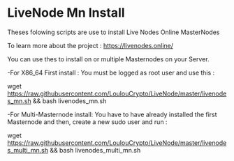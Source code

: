 # LiveNode Mn Install
Theses folowing scripts are use to install Live Nodes Online MasterNodes

To learn more about the project : https://livenodes.online/

You can use thes to install on or multiple Masternodes on your Server.

-For X86_64 First install : You must be logged as root user and use this :

wget https://raw.githubusercontent.com/LoulouCrypto/LiveNode/master/livenodes_mn.sh && bash livenodes_mn.sh

-For Multi-Masternode install: You have to have already installed the first Masternode and then, create a new sudo user and run :

wget https://raw.githubusercontent.com/LoulouCrypto/LiveNode/master/livenodes_multi_mn.sh && bash livenodes_multi_mn.sh
